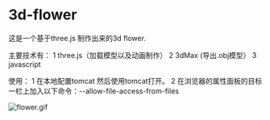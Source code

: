 # 3d-flower
这是一个基于three.js 制作出来的3d flower.

主要技术有：
  1 three.js（加载模型以及动画制作）
  2 3dMax (导出.obj模型）
  3 javascript

使用：
  1 在本地配置tomcat 然后使用tomcat打开。
  2 在浏览器的属性面板的目标一栏上加入以下命令：--allow-file-access-from-files


![flower.gif](https://github.com/Liu15625177108/3d-flower/flower.gif)
